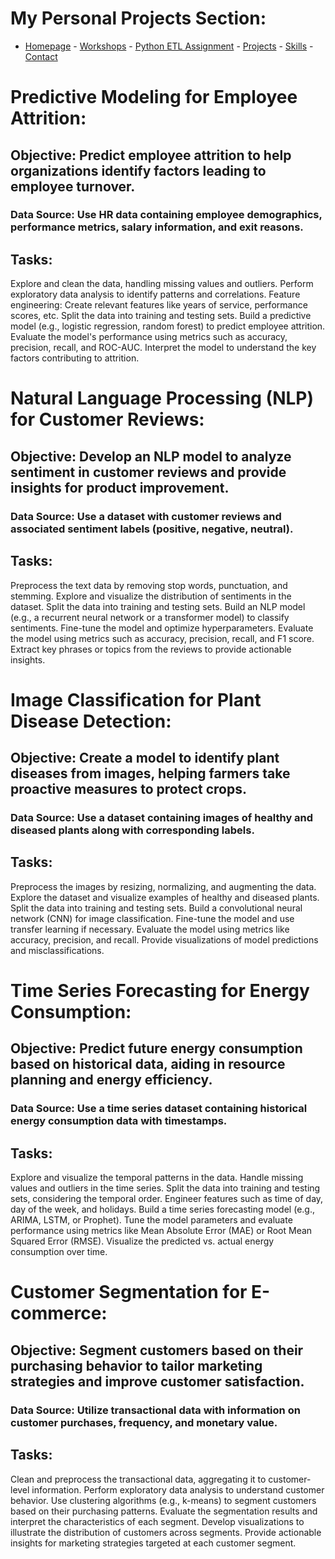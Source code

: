 # My Personal Projects Section:

- [Homepage](README.md) - [Workshops](workshops.md) - [Python ETL Assignment](etl_assignment.md) - [Projects](projects.md) - [Skills](skills.md) - [Contact](contact.md)

# Predictive Modeling for Employee Attrition:

## Objective: Predict employee attrition to help organizations identify factors leading to employee turnover.
### Data Source: Use HR data containing employee demographics, performance metrics, salary information, and exit reasons.
## Tasks:
Explore and clean the data, handling missing values and outliers.
Perform exploratory data analysis to identify patterns and correlations.
Feature engineering: Create relevant features like years of service, performance scores, etc.
Split the data into training and testing sets.
Build a predictive model (e.g., logistic regression, random forest) to predict employee attrition.
Evaluate the model's performance using metrics such as accuracy, precision, recall, and ROC-AUC.
Interpret the model to understand the key factors contributing to attrition.

# Natural Language Processing (NLP) for Customer Reviews:

## Objective: Develop an NLP model to analyze sentiment in customer reviews and provide insights for product improvement.
### Data Source: Use a dataset with customer reviews and associated sentiment labels (positive, negative, neutral).
## Tasks:
Preprocess the text data by removing stop words, punctuation, and stemming.
Explore and visualize the distribution of sentiments in the dataset.
Split the data into training and testing sets.
Build an NLP model (e.g., a recurrent neural network or a transformer model) to classify sentiments.
Fine-tune the model and optimize hyperparameters.
Evaluate the model using metrics such as accuracy, precision, recall, and F1 score.
Extract key phrases or topics from the reviews to provide actionable insights.

# Image Classification for Plant Disease Detection:

## Objective: Create a model to identify plant diseases from images, helping farmers take proactive measures to protect crops.
### Data Source: Use a dataset containing images of healthy and diseased plants along with corresponding labels.
## Tasks:
Preprocess the images by resizing, normalizing, and augmenting the data.
Explore the dataset and visualize examples of healthy and diseased plants.
Split the data into training and testing sets.
Build a convolutional neural network (CNN) for image classification.
Fine-tune the model and use transfer learning if necessary.
Evaluate the model using metrics like accuracy, precision, and recall.
Provide visualizations of model predictions and misclassifications.

# Time Series Forecasting for Energy Consumption:

## Objective: Predict future energy consumption based on historical data, aiding in resource planning and energy efficiency.
### Data Source: Use a time series dataset containing historical energy consumption data with timestamps.
## Tasks:
Explore and visualize the temporal patterns in the data.
Handle missing values and outliers in the time series.
Split the data into training and testing sets, considering the temporal order.
Engineer features such as time of day, day of the week, and holidays.
Build a time series forecasting model (e.g., ARIMA, LSTM, or Prophet).
Tune the model parameters and evaluate performance using metrics like Mean Absolute Error (MAE) or Root Mean Squared Error (RMSE).
Visualize the predicted vs. actual energy consumption over time.

# Customer Segmentation for E-commerce:

## Objective: Segment customers based on their purchasing behavior to tailor marketing strategies and improve customer satisfaction.
### Data Source: Utilize transactional data with information on customer purchases, frequency, and monetary value.
## Tasks:
Clean and preprocess the transactional data, aggregating it to customer-level information.
Perform exploratory data analysis to understand customer behavior.
Use clustering algorithms (e.g., k-means) to segment customers based on their purchasing patterns.
Evaluate the segmentation results and interpret the characteristics of each segment.
Develop visualizations to illustrate the distribution of customers across segments.
Provide actionable insights for marketing strategies targeted at each customer segment.
